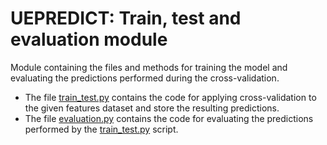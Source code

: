 
# UEPREDICT: Train, test and evaluation module

Module containing the files and methods for training the model and evaluating the predictions performed during the cross-validation.

 - The file [train_test.py](train\_test.py) contains the code for applying cross-validation to the given features dataset and store the resulting predictions.
 - The file [evaluation.py](evaluation.py) contains the code for evaluating the predictions performed by the [train_test.py](../train\_test.py) script.